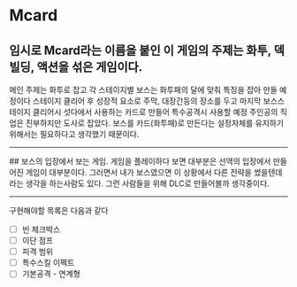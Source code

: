 # Mcard
## 임시로 Mcard라는 이름을 붙인 이 게임의 주제는 화투, 덱빌딩, 액션을 섞은 게임이다.
메인 주제는 화투로 잡고 각 스테이지별 보스는 화투패의 달에 맞춰 특징을 잡아 만들 예정이다
스테이지 클리어 후 성장적 요소로 주막, 대장간등의 장소를 두고 마지막 보스스테이지 클리어시 섯다에서 사용하는 카드로 만들어 특수공격시 사용할 예정
주인공의 직업은 진부하지만 도사로 잡았다. 보스를 카드(화투패)로 만든다는 설정자체를 유지하기 위해서는 필요하다고 생각했기 때문이다.
<HR/>
## 보스의 입장에서 보는 게임.
게임을 플레이하다 보면 대부분은 선역의 입장에서 만들어진 게임이 대부분이다. 그러면서 내가 보스였으면 이 상황에서 다른 전략을 썼을텐데라는 생각을 하는사람도 있다.
그런 사람들을 위해 DLC로 만들어볼까 생각중이다.
  <HR/>
구현해야할 목록은 다음과 같다    
   
- [ ] 빈 체크박스   
- [ ] 이단 점프   
- [ ] 피격 범위   
- [ ] 특수스킬 이펙트
- [ ] 기본공격 - 연계형
